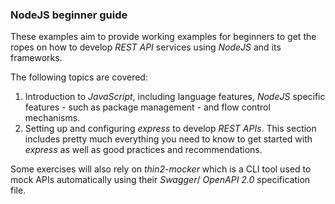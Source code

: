 ### NodeJS beginner guide

These examples aim to provide working examples 
for beginners to get the ropes on how to develop 
_REST API_ services using _NodeJS_ and its frameworks.

The following topics are covered:

1. Introduction to _JavaScript_, including language features,
_NodeJS_ specific features - such as package management - and 
flow control mechanisms.
1. Setting up and configuring _express_ to develop _REST APIs_. 
This section includes pretty much everything you need to know to 
get started with _express_ as well as good practices and 
recommendations.

Some exercises will also rely on _thin2-mocker_ which is a CLI 
tool used to mock APIs automatically using their _Swagger_/
_OpenAPI 2.0_ specification file.
